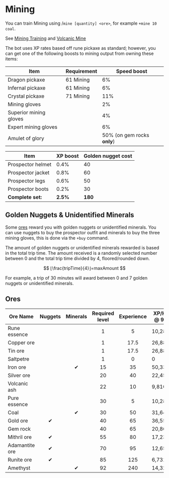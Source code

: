 # Mining

You can train Mining using  /`mine [quantity] <ore>`, for example `+mine 10 coal`.

See [Mining Training](mining-training.md) and [Volcanic Mine](volcanic-mine.md)

The bot uses XP rates based off rune pickaxe as standard; however, you can get one of the following boosts to mining output from owning these items:

| **Item**               | **Requirement** | **Speed boost**             |
| ---------------------- | --------------- | --------------------------- |
| Dragon pickaxe         | 61 Mining       | 6%                          |
| Infernal pickaxe       | 61 Mining       | 6%                          |
| Crystal pickaxe        | 71 Mining       | 11%                         |
| Mining gloves          |                 | 2%                          |
| Superior mining gloves |                 | 4%                          |
| Expert mining gloves   |                 | 6%                          |
| Amulet of glory        |                 | 50% (on gem rocks **only**) |

| **Item**          | **XP boost** | **Golden nugget cost** |
| ----------------- | ------------ | ---------------------- |
| Prospector helmet | 0.4%         | 40                     |
| Prospector jacket | 0.8%         | 60                     |
| Prospector legs   | 0.6%         | 50                     |
| Prospector boots  | 0.2%         | 30                     |
| **Complete set:** | **2.5%**     | **180**                |

## Golden Nuggets & Unidentified Minerals

Some [ores](./#ores) reward you with golden nuggets or unidentified minerals. You can use nuggets to buy the prospector outfit and minerals to buy the three mining gloves, this is done via the `+buy` command.

The amount of golden nuggets or unidentified minerals rewarded is based in the total trip time. The amount received is a randomly selected number between 0 and the total trip time divided by 4, floored/rounded down.

$$
⌊\frac{tripTime}{4}⌋=maxAmount
$$

For example, a trip of 30 minutes will award between 0 and 7 golden nuggets or unidentified minerals.

## Ores

| **Ore Name**   | **Nuggets** | **Minerals** | **Required level** | **Experience** | **XP/Hr @ 99** |
| -------------- | :---------: | :----------: | :----------------: | :------------: | -------------- |
| Rune essence   |             |              |          1         |        5       | 10,288         |
| Copper ore     |             |              |          1         |      17.5      | 26,881         |
| Tin ore        |             |              |          1         |      17.5      | 26,881         |
| Saltpetre      |             |              |          1         |        0       | 0              |
| Iron ore       |             |       ✔      |         15         |       35       | 50,332         |
| Silver ore     |             |              |         20         |       40       | 22,454         |
| Volcanic ash   |             |              |         22         |       10       | 9,810          |
| Pure essence   |             |              |         30         |        5       | 10,288         |
| Coal           |             |       ✔      |         30         |       50       | 31,644         |
| Gold ore       |      ✔      |              |         40         |       65       | 36,556         |
| Gem rock       |             |              |         40         |       65       | 20,865         |
| Mithril ore    |      ✔      |              |         55         |       80       | 17,231         |
| Adamantite ore |      ✔      |              |         70         |       95       | 12,654         |
| Runite ore     |      ✔      |              |         85         |       125      | 6,731          |
| Amethyst       |             |       ✔      |         92         |       240      | 14,321         |
